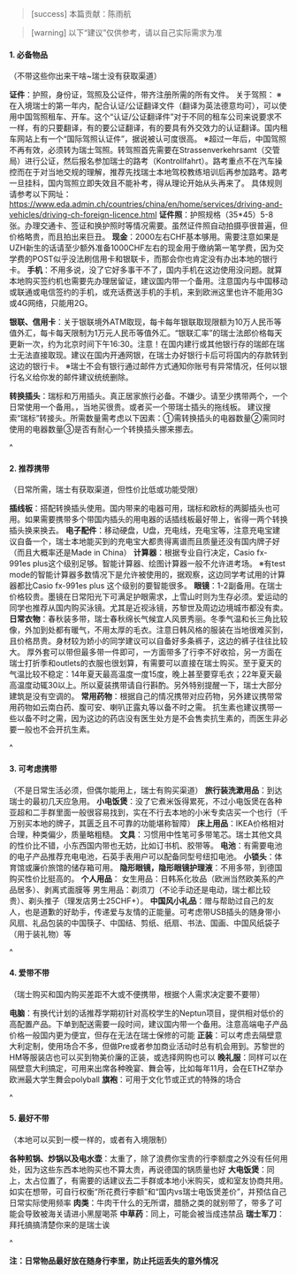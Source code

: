 > [success] 本篇贡献：陈雨航

> [warning] 以下“建议”仅供参考，请以自己实际需求为准

#### **1. 必备物品**

（不带这些你出来干啥\~瑞士没有获取渠道）

**证件**：护照，身份证，驾照及公证件，带齐注册所需的所有文件。
关于驾照：
※在入境瑞士的第一年内，配合认证/公证翻译文件（翻译为英法德意均可），可以使用中国驾照租车、开车。这个“认证/公证翻译件”对于不同的租车公司来说要求不一样，有的只要翻译，有的要公证翻译，有的要具有外交效力的认证翻译。国内租车网站上有一个“国际驾照认证件”，据说被认可度很高。
※超过一年后，中国驾照不再有效，必须转为瑞士驾照。转驾照首先需要在Strassenverkehrsamt（交管局）进行公证，然后报名参加瑞士的路考（Kontrollfahrt）。路考重点不在汽车操控而在于对当地交规的理解，推荐先找瑞士本地驾校教练培训后再参加路考。路考一旦挂科，国内驾照立即失效且不能补考，得从理论开始从头再来了。
具体规则请参考以下网址：
<https://www.eda.admin.ch/countries/china/en/home/services/driving-and-vehicles/driving-ch-foreign-licence.html>
**证件照**：护照规格（35\*45）5-8张。办理交通卡、签证和换护照时等情况需要。虽然证件照自动拍摄亭很普遍，但价格略贵，而且拍出来巨丑。
**现金**：2000左右CHF基本够用。需要注意如果是UZH新生的话请至少额外准备1000CHF左右的现金用于缴纳第一笔学费，因为交学费的POST似乎没法刷信用卡和银联卡，而那会你也肯定没有办出本地的银行卡。
**手机**：不用多说，没了它好多事干不了，国内手机在这边使用没问题。就算本地购买签约机也需要先办理居留证，建议国内带一个备用。注意国内与中国移动或联通或电信签约的手机，或充话费送手机的手机，来到欧洲这里也许不能用3G或4G网络，只能用2G。

**银联、信用卡**：关于银联境外ATM取现，每卡每年银联取现限额为10万人民币等值外汇，每卡每天限制为1万元人民币等值外汇。“银联汇率”的瑞士法郎价格每天更新一次，约为北京时间下午16:30。注意！在国内建行或其他银行存的瑞郎在瑞士无法直接取现。建议在国内开通网银，在瑞士办好银行卡后可将国内的存款转到这边的银行卡。
※瑞士不会有银行通过邮件方式通知你账号有异常情况，任何以银行名义给你发的邮件建议统统删除。

**转换插头**：瑞标和万用插头。真正居家旅行必备。不嫌少。请至少携带两个，一个日常使用一个备用。，当地买很贵。或者买一个带瑞士插头的拖线板。
建议搜索“瑞标”转接头。所需数量需考虑以下因素：①需转换插头的电器数量②需同时使用的电器数量③是否有耐心一个转换插头挪来挪去。

^

#### **2. 推荐携带**

（日常所需，瑞士有获取渠道，但性价比低或功能受限）

**插线板**：搭配转换插头使用。国内带来的电器可用，瑞标和欧标的两脚插头也可用。如果需要携带多个带国内插头的用电器的话插线板最好带上，省得一两个转换插头换来换去。
**电子配件**：移动硬盘，U盘，充电线，充电宝等，注意充电宝建议自备一个，瑞士本地能买到的充电宝大都贵得离谱而且质量还没有国内牌子好（而且大概率还是Made in China）
**计算器**：根据专业自行决定，Casio fx-991es plus这个级别足够。智能计算器、绘图计算器一般不允许进考场。
※有test mode的智能计算器多数情况下是允许被使用的，据观察，这边同学考试用的计算器都比Casio fx-991es plus 这个级别的要智能很多。
**眼镜**：1-2副备用。在瑞士价格较贵。墨镜在日常阳光下可满足护眼需求，上雪山时则为生存必须。爱运动的同学也推荐从国内购买泳镜。尤其是近视泳镜，苏黎世及周边边境城市都没有卖。
**日常衣物**：春秋装多带，瑞士春秋绵长气候宜人风景秀丽。冬季气温和长三角比较像，外加到处都有暖气，不用太厚的毛衣。注意日韩风格的服装在当地很难买到，且价格昂贵。身材较为娇小的同学建议可以自备好多条裤子，这边的裤子往往比较大。
厚外套可以带但最多带一件即可，一方面带多了行李不好收拾，另一方面在瑞士打折季和outlets的衣服也很划算，有需要可以直接在瑞士购买。至于夏天的气温比较不稳定：14年夏天最高温度一度15度，晚上甚至要穿毛衣；22年夏天最高温度动辄30以上。所以夏装携带请自行斟酌。另外特别提醒一下，瑞士大部分建筑是没有空调的。
**常用药物**：根据自己的情况携带对应药物，另外建议携带常用药物如云南白药、腹可安、喇叭正露丸等以备不时之需。
抗生素也建议携带一些以备不时之需，因为这边的药店没有医生处方是不会售卖抗生素的，而医生非必要一般也不会开抗生素。

^

#### **3. 可考虑携带**

（不是日常生活必须，但偶尔能用上，瑞士有购买渠道）
**旅行装洗漱用品**：到达瑞士的最初几天应急用。
**小电饭煲**：没了它煮米饭得累死，不过小电饭煲在各种亚超和二手群里面一般很容易找到，实在不行去本地的小米专卖店买一个也行（千万别买本地的牌子，其匮乏且不可靠的功能堪称智障）
**床上用品**：IKEA价格相对合理，种类偏少，质量略粗糙。
**文具**：习惯用中性笔可多带笔芯。瑞士其他文具的性价比不错，小东西国内带也无妨，比如订书机、胶带等。
**电池**：有需要电池的电子产品推荐充电电池，石英手表用户可以配备同型号纽扣电池。
**小锁头**：体育馆或廉价旅馆的储存箱可用。
**隐形眼镜，隐形眼镜护理液**：不用多带，到德国购买性价比挺高的。
**个人用品**：
女生用品：日韩系化妆品（欧洲当然欧美系的产品居多）、剥离式面膜等
男生用品：剃须刀（不论手动还是电动，瑞士都比较贵）、剃头推子（理发店男士25CHF+）。
**中国风小礼品**：赠与帮助过自己的友人，也是道歉的好助手，传递爱与友情的正能量。可考虑带USB插头的随身带小风扇、礼品包装的中国筷子、中国结、剪纸、纸扇、书法、国画、中国风纸袋子（用于装礼物）等

^

#### **4. 爱带不带**

（瑞士购买和国内购买差距不大或不便携带，根据个人需求决定要不要带）

**电脑**：有换代计划的话推荐学期初针对高校学生的Neptun项目，提供相对低价的高配置产品。下单到配送需要一段时间，建议国内带一个备用。注意高端电子产品价格一般国内更为便宜，但存在无法在瑞士保修的可能
**正装**：可以考虑去隔壁意大利定制，使用场合不多，但做Pre或者参加商业活动时总有机会用到。苏黎世的HM等服装店也可以买到物美价廉的正装，或选择网购也可以
**晚礼服**：同样可以在隔壁意大利搞定，可用来出席各种晚宴、舞会等，比如每年11月，会在ETHZ举办欧洲最大学生舞会polyball
**旗袍**：可用于文化节或正式的特殊的场合

^

#### **5. 最好不带**

（本地可以买到一模一样的，或者有入境限制）

**各种煎锅、炒锅以及电水壶**：太重了，除了浪费你宝贵的行李额度之外没有任何用处，因为这些东西本地购买也不算太贵，再说德国的锅质量也好
**大电饭煲**：同上，太占位置了，有需要的话建议去二手群或本地小米购买，或和室友协商共用。如实在想带，可自行权衡“所花费行李额”和“国内vs瑞士电饭煲差价”，并预估自己日常实际使用频率
**肉类**：牛肉干什么的无所谓，腊肠之类的就别带了，带多了可能会导致被海关请进小黑屋喝茶
**中草药**：同上，可能会被当成违禁品
**瑞士军刀**：拜托搞搞清楚你来的是瑞士诶

^

**注：日常物品最好放在随身行李里，防止托运丢失的意外情况**
